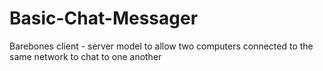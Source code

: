# Basic-Chat-Messager
Barebones client - server model to allow two computers connected to the same network to chat to one another
